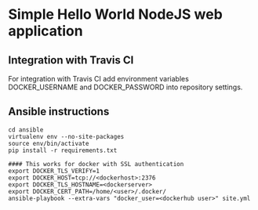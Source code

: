 Simple Hello World NodeJS web application
=========================================

Integration with Travis CI
--------------------------

For integration with Travis CI add environment variables DOCKER_USERNAME and DOCKER_PASSWORD into repository settings.


Ansible instructions
--------------------

```
cd ansible
virtualenv env --no-site-packages
source env/bin/activate
pip install -r requirements.txt

#### This works for docker with SSL authentication
export DOCKER_TLS_VERIFY=1
export DOCKER_HOST=tcp://<dockerhost>:2376
export DOCKER_TLS_HOSTNAME=<dockerserver>
export DOCKER_CERT_PATH=/home/<user>/.docker/
ansible-playbook --extra-vars "docker_user=<dockerhub user>" site.yml
```
